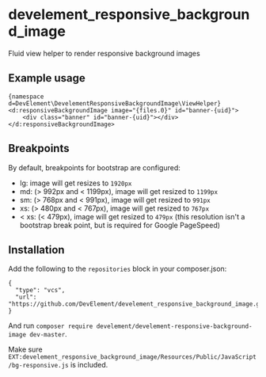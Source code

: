 # develement_responsive_background_image
Fluid view helper to render responsive background images

## Example usage
```
{namespace d=DevElement\DevelementResponsiveBackgroundImage\ViewHelper}
<d:responsiveBackgroundImage image="{files.0}" id="banner-{uid}">
    <div class="banner" id="banner-{uid}"></div>
</d:responsiveBackgroundImage>
```

## Breakpoints

By default, breakpoints for bootstrap are configured:
- lg: image will get resizes to ``1920px``
- md: (> 992px and < 1199px), image will get resized to ``1199px``
- sm: (> 768px and < 991px), image will get resized to ``991px``
- xs: (> 480px and < 767px), image will get resized to ``767px``
- < xs: (< 479px), image will get resized to ``479px`` (this resolution isn't a bootstrap break point, but is required for Google PageSpeed)

## Installation
Add the following to the ``repositories`` block in your composer.json:
```
{
  "type": "vcs",
  "url": "https://github.com/DevElement/develement_responsive_background_image.git"
}
```    

And run ``composer require develement/develement-responsive-background-image dev-master``.

Make sure ``EXT:develement_responsive_background_image/Resources/Public/JavaScript/bg-responsive.js`` is included.
